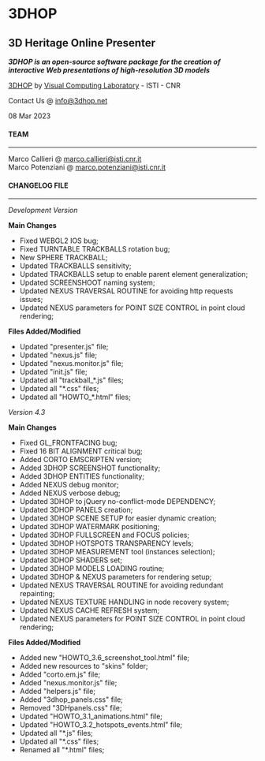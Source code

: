 **3DHOP**
=========
3D Heritage Online Presenter
----------------------------
***3DHOP is an open-source software package for the creation of interactive Web presentations of high-resolution 3D models***  

[3DHOP](http://www.3dhop.net) by [Visual Computing Laboratory](http://vcg.isti.cnr.it) - ISTI - CNR

Contact Us @ info@3dhop.net

08 Mar 2023

#### TEAM
---------

Marco Callieri       @ marco.callieri@isti.cnr.it  
Marco Potenziani     @ marco.potenziani@isti.cnr.it

#### CHANGELOG FILE
-------------------

*Development Version*  

**Main Changes**

* Fixed WEBGL2 IOS bug;
* Fixed TURNTABLE TRACKBALLS rotation bug;
* New SPHERE TRACKBALL;
* Updated TRACKBALLS sensitivity;
* Updated TRACKBALLS setup to enable parent element generalization;
* Updated SCREENSHOOT naming system;
* Updated NEXUS TRAVERSAL ROUTINE for avoiding http requests issues;
* Updated NEXUS parameters for POINT SIZE CONTROL in point cloud rendering;

**Files Added/Modified**

* Updated "presenter.js" file;
* Updated "nexus.js" file;
* Updated "nexus.monitor.js" file;
* Updated "init.js" file;
* Updated all "trackball_*.js" files;
* Updated all "*.css" files;
* Updated all "HOWTO_*.html" files;


*Version 4.3*  

**Main Changes**

* Fixed GL_FRONTFACING bug;
* Fixed 16 BIT ALIGNMENT critical bug;
* Added CORTO EMSCRIPTEN version;
* Added 3DHOP SCREENSHOT functionality;
* Added 3DHOP ENTITIES functionality;
* Added NEXUS debug monitor;
* Added NEXUS verbose debug;
* Updated 3DHOP to jQuery no-conflict-mode DEPENDENCY;
* Updated 3DHOP PANELS creation;
* Updated 3DHOP SCENE SETUP for easier dynamic creation;
* Updated 3DHOP WATERMARK positioning;
* Updated 3DHOP FULLSCREEN and FOCUS policies;
* Updated 3DHOP HOTSPOTS TRANSPARENCY levels;
* Updated 3DHOP MEASUREMENT tool (instances selection);
* Updated 3DHOP SHADERS set;
* Updated 3DHOP MODELS LOADING routine;
* Updated 3DHOP & NEXUS parameters for rendering setup;
* Updated NEXUS TRAVERSAL ROUTINE for avoiding redundant repainting;
* Updated NEXUS TEXTURE HANDLING in node recovery system;
* Updated NEXUS CACHE REFRESH system;
* Updated NEXUS parameters for POINT SIZE CONTROL in point cloud rendering;

**Files Added/Modified**

* Added new "HOWTO_3.6_screenshot_tool.html" file;
* Added new resources to "skins" folder;
* Added "corto.em.js" file;
* Added "nexus.monitor.js" file;
* Added "helpers.js" file;
* Added "3dhop_panels.css" file;
* Removed "3DHpanels.css" file;
* Updated "HOWTO_3.1_animations.html" file;
* Updated "HOWTO_3.2_hotspots_events.html" file;
* Updated all "*.js" files;
* Updated all "*.css" files;
* Renamed all "*.html" files;

